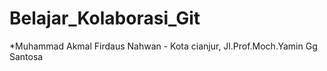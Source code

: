 # Belajar_Kolaborasi_Git

*Muhammad Akmal Firdaus Nahwan - Kota cianjur, Jl.Prof.Moch.Yamin Gg Santosa

